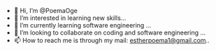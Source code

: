 - 👋 Hi, I’m @PoemaOge
- 👀 I’m interested in learning new skills...
- 🌱 I’m currently learning software engineering ...
- 💞️ I’m looking to collaborate on coding and software engineering ...
- 📫 How to reach me is through my mail: estherpoema1@gmail.com..

<!---
PoemaOge/PoemaOge is a ✨ special ✨ repository because its `README.md` (this file) appears on your GitHub profile.
You can click the Preview link to take a look at your changes.
--->
